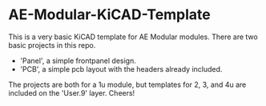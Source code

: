 # AE-Modular-KiCAD-Template
This is a very basic KiCAD template for AE Modular modules. There are two basic projects in this repo.
- 'Panel', a simple frontpanel design.
- 'PCB', a simple pcb layout with the headers already included.

The projects are both for a 1u module, but templates for 2, 3, and 4u are included on the 'User.9' layer.
Cheers!
